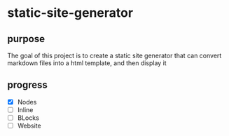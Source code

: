 # static-site-generator

## purpose
The goal of this project is to create a static site generator that can convert markdown files into a html template, and then display it

## progress
- [x] Nodes
- [ ] Inline 
- [ ] BLocks
- [ ] Website
